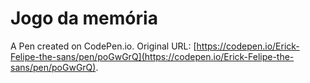 # Jogo da memória

A Pen created on CodePen.io. Original URL: [https://codepen.io/Erick-Felipe-the-sans/pen/poGwGrQ](https://codepen.io/Erick-Felipe-the-sans/pen/poGwGrQ).

